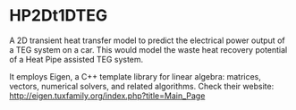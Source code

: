 # HP2Dt1DTEG
A 2D transient heat transfer model to predict the electrical power output of a TEG system on a car. This would model the waste heat recovery potential of a Heat Pipe assisted TEG system.

It employs Eigen, a C++ template library for linear algebra: matrices, vectors, numerical solvers, and related algorithms. Check their website: http://eigen.tuxfamily.org/index.php?title=Main_Page
